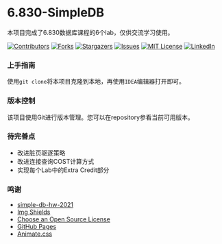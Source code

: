 

# 6.830-SimpleDB

本项目完成了6.830数据库课程的6个lab，仅供交流学习使用。

<!-- PROJECT SHIELDS -->

[![Contributors][contributors-shield]][contributors-url]
[![Forks][forks-shield]][forks-url]
[![Stargazers][stars-shield]][stars-url]
[![Issues][issues-shield]][issues-url]
[![MIT License][license-shield]][license-url]
[![LinkedIn][linkedin-shield]][linkedin-url]

### 上手指南

使用```git clone```将本项目克隆到本地，再使用```IDEA```编辑器打开即可。

### 版本控制

该项目使用Git进行版本管理。您可以在repository参看当前可用版本。

### 待完善点

- 改进脏页驱逐策略
- 改进连接查询COST计算方式
- 实现每个Lab中的Extra Credit部分

### 鸣谢


- [simple-db-hw-2021](https://github.com/MIT-DB-Class/simple-db-hw-2021)
- [Img Shields](https://shields.io)
- [Choose an Open Source License](https://choosealicense.com)
- [GitHub Pages](https://pages.github.com)
- [Animate.css](https://daneden.github.io/animate.css)

<!-- links -->
[your-project-path]:shaojintian/Best_README_template
[contributors-shield]: https://img.shields.io/github/contributors/Rockdow/6.830-SimpleDB.svg?style=flat-square
[contributors-url]: https://github.com/Rockdow/6.830-SimpleDB/graphs/contributors
[forks-shield]: https://img.shields.io/github/forks/Rockdow/6.830-SimpleDB.svg?style=flat-square
[forks-url]: https://github.com/Rockdow/6.830-SimpleDB/network/members
[stars-shield]: https://img.shields.io/github/stars/Rockdow/6.830-SimpleDB.svg?style=flat-square
[stars-url]: https://github.com/Rockdow/6.830-SimpleDB/stargazers
[issues-shield]: https://img.shields.io/github/issues/Rockdow/6.830-SimpleDB.svg?style=flat-square
[issues-url]: https://img.shields.io/github/issues/Rockdow/6.830-SimpleDB.svg
[license-shield]: https://img.shields.io/github/license/Rockdow/6.830-SimpleDB.svg?style=flat-square
[license-url]: https://github.com/Rockdow/6.830-SimpleDB/blob/master/LICENSE.txt
[linkedin-shield]: https://img.shields.io/badge/-LinkedIn-black.svg?style=flat-square&logo=linkedin&colorB=555
[linkedin-url]: https://linkedin.com/in/Rockdow


